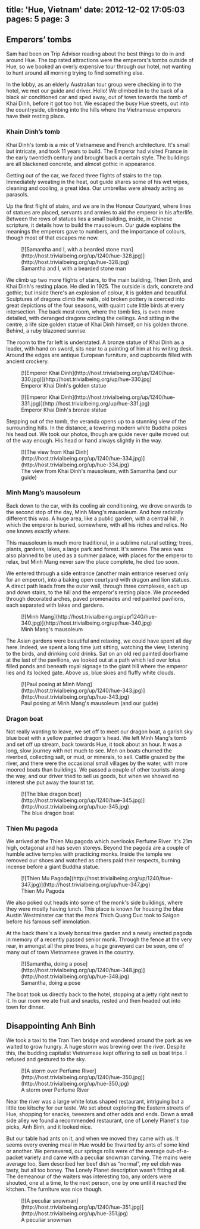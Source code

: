 title: 'Hue, Vietnam'
date: 2012-12-02 17:05:03
pages: 5
page: 3
---

## Emperors’ tombs

Sam had been on Trip Advisor reading about the best things to do in and around Hue. The top rated attractions were the emperors's tombs outside of Hue, so we booked an overly expensive tour through our hotel, not wanting to hunt around all morning trying to find something else.

In the lobby, as an elderly Australian tour group were checking in to the hotel, we met our guide and driver. Hello! We climbed in to the back of a black air conditioned car and sped away, out of town towards the tomb of Khai Dinh, before it got too hot. We escaped the busy Hue streets, out into the countryside, climbing into the hills where the Vietnamese emperors have their resting place.

### Khain Dinh’s tomb

Khai Dinh's tomb is a mix of Vietnamese and French architecture. It's small but intricate, and took 11 years to build. The Emperor had visited France in the early twentieth century and brought back a certain style. The buildings are all blackened concrete, and almost gothic in appearance.

Getting out of the car, we faced three flights of stairs to the top. Immediately sweating in the heat, out guide shares some of his wet wipes, cleaning and cooling, a great idea. Our umbrellas were already acting as parasols.

Up the first flight of stairs, and we are in the Honour Courtyard, where lines of statues are placed, servants and armies to aid the emperor in his afterlife. Between the rows of statues lies a small building, inside, in Chinese scripture, it details how to build the mausoleum. Our guide explains the meanings the emperors gave to numbers, and the importance of colours, though most of that escapes me now.

<figure class="generated-figure generated-figure--retina generated-figure--620 generated-figure--landscape">[![Samantha and I, with a bearded stone man](http://host.trivialbeing.org/up/1240/hue-328.jpg)](http://host.trivialbeing.org/up/hue-328.jpg)<figcaption class="generated-figure-caption">Samantha and I, with a bearded stone man</figcaption></figure>

We climb up two more flights of stairs, to the main building, Thien Dinh, and Khai Dinh's resting place. He died in 1925. The outside is dark, concrete and gothic; but inside there's an explosion of colour, it is golden and beautiful. Sculptures of dragons climb the walls, old broken pottery is coerced into great depictions of the four seasons, with quaint cute little birds at every intersection. The back most room, where the tomb lies, is even more detailed, with deranged dragons circling the ceilings. And sitting in the centre, a life size golden statue of Khai Dinh himself, on his golden throne. Behind, a ruby blazoned sunrise.

The room to the far left is understated. A bronze statue of Khai Dinh as a leader, with hand on sword, sits near to a painting of him at his writing desk. Around the edges are antique European furniture, and cupboards filled with ancient crockery.

<figure class="generated-figure generated-figure--retina generated-figure--620 generated-figure--landscape">[![Emperor Khai Dinh](http://host.trivialbeing.org/up/1240/hue-330.jpg)](http://host.trivialbeing.org/up/hue-330.jpg)<figcaption class="generated-figure-caption">Emperor Khai Dinh's golden statue</figcaption></figure>

<figure class="generated-figure generated-figure--retina generated-figure--620 generated-figure--portrait">[![Emperor Khai Dinh](http://host.trivialbeing.org/up/1240/hue-331.jpg)](http://host.trivialbeing.org/up/hue-331.jpg)<figcaption class="generated-figure-caption">Emperor Khai Dinh's bronze statue</figcaption></figure>

Stepping out of the tomb, the veranda opens up to a stunning view of the surrounding hills. In the distance, a towering modern white Buddha pokes his head out. We took our photos, though are guide never quite moved out of the way enough. His head or hand always slightly in the way.

<figure class="generated-figure generated-figure--retina generated-figure--620 generated-figure--landscape">[![The view from Khai Dinh](http://host.trivialbeing.org/up/1240/hue-334.jpg)](http://host.trivialbeing.org/up/hue-334.jpg)<figcaption class="generated-figure-caption">The view from Khai Dinh's mausoleum, with Samantha (and our guide)</figcaption></figure>

### Minh Mang’s mausoleum

Back down to the car, with its cooling air conditioning, we drove onwards to the second stop of the day, Minh Mang's mausoleum. And how radically different this was. A huge area, like a public garden, with a central hill, in which the emperor is buried, somewhere, with all his riches and relics. No one knows exactly where.

This mausoleum is much more traditional, in a sublime natural setting; trees, plants, gardens, lakes, a large park and forest. It's serene. The area was also planned to be used as a summer palace, with places for the emperor to relax, but Minh Mang never saw the place complete, he died too soon.

We entered through a side entrance (another main entrance reserved only for an emperor), into a baking open courtyard with dragon and lion statues. A direct path leads from the outer wall, through three complexes, each up and down stairs, to the hill and the emperor's resting place. We proceeded through decorated arches, paved promenades and red painted pavilions, each separated with lakes and gardens.

<figure class="generated-figure generated-figure--retina generated-figure--620 generated-figure--landscape">[![Minh Mang](http://host.trivialbeing.org/up/1240/hue-340.jpg)](http://host.trivialbeing.org/up/hue-340.jpg)<figcaption class="generated-figure-caption">Minh Mang's mausoleum</figcaption></figure>

The Asian gardens were beautiful and relaxing, we could have spent all day here. Indeed, we spent a long time just sitting, watching the view, listening to the birds, and drinking cold drinks. Sat on an old red painted doorframe at the last of the pavilions, we looked out at a path which led over lotus filled ponds and beneath royal signage to the giant hill where the emperor lies and its locked gate. Above us, blue skies and fluffy white clouds.

<figure class="generated-figure generated-figure--retina generated-figure--620 generated-figure--landscape">[![Paul posing at Minh Mang](http://host.trivialbeing.org/up/1240/hue-343.jpg)](http://host.trivialbeing.org/up/hue-343.jpg)<figcaption class="generated-figure-caption">Paul posing at Minh Mang's mausoleum (and our guide)</figcaption></figure>

### Dragon boat

Not really wanting to leave, we set off to meet our dragon boat, a garish sky blue boat with a yellow painted dragon's head. We left Minh Mang's tomb and set off up stream, back towards Hue, it took about an hour. It was a long, slow journey with not much to see. Men on boats churned the riverbed, collecting salt, or mud, or minerals, to sell. Cattle grazed by the river, and there were the occasional small villages by the water, with more moored boats than buildings. We passed a couple of other tourists along the way, and our driver tried to sell us goods, but when we showed no interest she put away the tourist tat.

<figure class="generated-figure generated-figure--retina generated-figure--620 generated-figure--landscape">[![The blue dragon boat](http://host.trivialbeing.org/up/1240/hue-345.jpg)](http://host.trivialbeing.org/up/hue-345.jpg)<figcaption class="generated-figure-caption">The blue dragon boat</figcaption></figure>

### Thien Mu pagoda

We arrived at the Thien Mu pagoda which overlooks Perfume River. It's 21m high, octagonal and has seven storeys. Beyond the pagoda are a couple of humble active temples with practicing monks. Inside the temple we removed our shoes and watched as others paid their respects, burning incense before a giant Buddha statue.

<figure class="generated-figure generated-figure--retina generated-figure--620 generated-figure--portrait">[![Thien Mu Pagoda](http://host.trivialbeing.org/up/1240/hue-347.jpg)](http://host.trivialbeing.org/up/hue-347.jpg)<figcaption class="generated-figure-caption">Thien Mu Pagoda</figcaption></figure>

We also poked out heads into some of the monk's side buildings, where they were mostly having lunch. This place is known for housing the blue Austin Westminster car that the monk Thich Quang Duc took to Saigon before his famous self immolation.

At the back there's a lovely bonsai tree garden and a newly erected pagoda in memory of a recently passed senior monk. Through the fence at the very rear, in amongst all the pine trees, a huge graveyard can be seen, one of many out of town Vietnamese graves in the country.

<figure class="generated-figure generated-figure--retina generated-figure--620 generated-figure--portrait">[![Samantha, doing a pose](http://host.trivialbeing.org/up/1240/hue-348.jpg)](http://host.trivialbeing.org/up/hue-348.jpg)<figcaption class="generated-figure-caption">Samantha, doing a pose</figcaption></figure>

The boat took us directly back to the hotel, stopping at a jetty right next to it. In our room we ate fruit and snacks, rested and then headed out into town for dinner.

## Disappointing Anh Binh

We took a taxi to the Tran Tien bridge and wandered around the park as we waited to grow hungry. A huge storm was brewing over the river. Despite this, the budding capitalist Vietnamese kept offering to sell us boat trips. I refused and gestured to the sky.

<figure class="generated-figure generated-figure--retina generated-figure--620 generated-figure--landscape">[![A storm over Perfume River](http://host.trivialbeing.org/up/1240/hue-350.jpg)](http://host.trivialbeing.org/up/hue-350.jpg)<figcaption class="generated-figure-caption">A storm over Perfume River</figcaption></figure>

Near the river was a large white lotus shaped restaurant, intriguing but a little too kitschy for our taste. We set about exploring the Eastern streets of Hue, shopping for snacks, tweezers and other odds and ends. Down a small side alley we found a recommended restaurant, one of Lonely Planet's top picks, Anh Binh, and it looked nice.

But our table had ants on it, and when we moved they came with us. It seems every evening meal in Hue would be thwarted by ants of some kind or another. We persevered, our springs rolls were of the average out-of-a-packet variety and came with a peculiar snowman carving. The mains were average too, Sam described her beef dish as “normal”, my eel dish was tasty, but all too boney. The Lonely Planet description wasn't fitting at all. The demeanour of the waiters was interesting too, any orders were shouted, one at a time, to the next person, one by one until it reached the kitchen. The furniture was nice though.

<figure class="generated-figure generated-figure--retina generated-figure--620 generated-figure--landscape">[![A peculiar snowman](http://host.trivialbeing.org/up/1240/hue-351.jpg)](http://host.trivialbeing.org/up/hue-351.jpg)<figcaption class="generated-figure-caption">A peculiar snowman</figcaption></figure>
